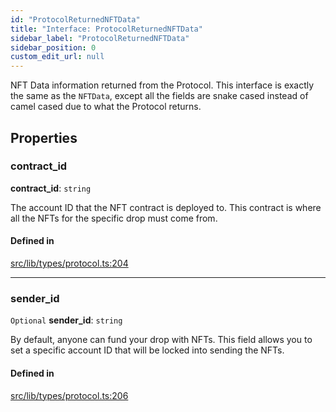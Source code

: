 ```yaml
---
id: "ProtocolReturnedNFTData"
title: "Interface: ProtocolReturnedNFTData"
sidebar_label: "ProtocolReturnedNFTData"
sidebar_position: 0
custom_edit_url: null
---
```


NFT Data information returned from the Protocol. This interface is exactly the same as the `NFTData`, except all the fields are
snake cased instead of camel cased due to what the Protocol returns.

## Properties

### contract\_id

 **contract\_id**: `string`

The account ID that the NFT contract is deployed to. This contract is where all the NFTs for the specific drop must come from.

#### Defined in

[src/lib/types/protocol.ts:204](https://github.com/keypom/keypom-js/blob/9d8244ce/src/lib/types/protocol.ts#L204)

___

### sender\_id

 `Optional` **sender\_id**: `string`

By default, anyone can fund your drop with NFTs. This field allows you to set a specific account ID that will be locked into sending the NFTs.

#### Defined in

[src/lib/types/protocol.ts:206](https://github.com/keypom/keypom-js/blob/9d8244ce/src/lib/types/protocol.ts#L206)
